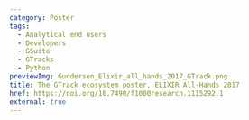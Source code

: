 ```yaml
---
category: Poster
tags:
  - Analytical end users
  - Developers
  - GSuite
  - GTracks
  - Python
previewImg: Gundersen_Elixir_all_hands_2017_GTrack.png
title: The GTrack ecosystem poster, ELIXIR All-Hands 2017
href: https://doi.org/10.7490/f1000research.1115292.1
external: true
---
```

